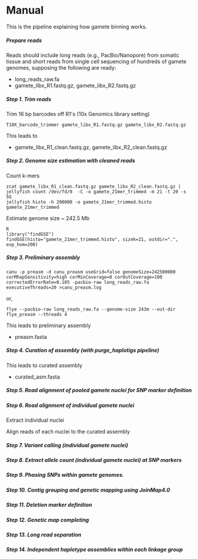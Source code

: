 Manual
=
This is the pipeline explaining how gamete binning works.

##### Prepare reads

Reads should include long reads (e.g., PacBio/Nanopore) from somatic tissue and short reads from
single cell sequencing of hundreds of gamete genomes, supposing the following are ready:

* long_reads_raw.fa
* gamete_libx_R1.fastq.gz, gamete_libx_R2.fastq.gz


##### Step 1. Trim reads

Trim 16 bp barcodes off R1's (10x Genomics library setting)

    T10X_barcode_trimmer gamete_libx_R1.fastq.gz gamete_libx_R2.fastq.gz

This leads to

* gamete_libx_R1_clean.fastq.gz, gamete_libx_R2_clean.fastq.gz


##### Step 2. Genome size estimation with cleaned reads

Count k-mers

    zcat gamete_libx_R1_clean.fastq.gz gamete_libx_R2_clean.fastq.gz | jellyfish count /dev/fd/0  -C -o gamete_21mer_trimmed -m 21 -t 20 -s 5G
    jellyfish histo -h 200000 -o gamete_21mer_trimmed.histo gamete_21mer_trimmed

Estimate genome size ~ 242.5 Mb

    R
    library("findGSE")
    findGSE(histo="gamete_21mer_trimmed.histo", sizek=21, outdir=".", exp_hom=200)

##### Step 3. Preliminary assembly

    canu -p preasm -d canu_preasm useGrid=false genomeSize=242500000 corMhapSensitivity=high corMinCoverage=0 corOutCoverage=100 correctedErrorRate=0.105 -pacbio-raw long_reads_raw.fa executiveThreads=20 >canu_preasm.log

or,

    flye --pacbio-raw long_reads_raw.fa --genome-size 243m --out-dir flye_preasm --threads 4

This leads to preliminary assembly

* preasm.fasta

##### Step 4. Curation of assembly (with purge_haplotigs pipeline)



This leads to curated assembly

* curated_asm.fasta


##### Step 5. Read alignment of pooled gamete nuclei for SNP marker definition

##### Step 6. Read alignment of individual gamete nuclei

Extract individual nuclei

Align reads of each nuclei to the curated assembly

##### Step 7. Variant calling (individual gamete nuclei)

##### Step 8. Extract allele count (individual gamete nuclei) at SNP markers

##### Step 9. Phasing SNPs within gamete genomes.

##### Step 10. Contig grouping and genetic mapping using JoinMap4.0

##### Step 11. Deletion marker definition

##### Step 12. Genetic map completing

##### Step 13. Long read separation

##### Step 14. Independent haplotype assemblies within each linkage group
